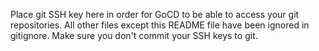 Place git SSH key here in order for GoCD to be able to access your git repositories.
All other files except this README file have been ignored in gitignore. Make sure you don't commit your SSH keys to git.
